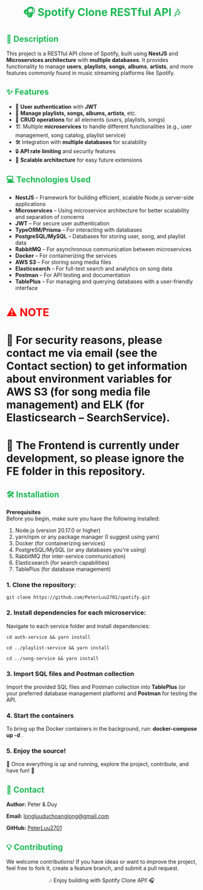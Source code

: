 ﻿<h1 style="text-align: center; color: #1db954;">🎧 Spotify Clone RESTful API 🎶</h1>

<h2 style="color: #1db954;">🚀 Description</h2>
<p>This project is a RESTful API clone of Spotify, built using <strong>NestJS</strong> and <strong>Microservices architecture</strong> with <strong>multiple databases</strong>. It provides functionality to manage <strong>users</strong>, <strong>playlists</strong>, <strong>songs</strong>, <strong>albums</strong>, <strong>artists</strong>, and more features commonly found in music streaming platforms like Spotify.</p>

<h2 style="color: #1db954;">✨ Features</h2>
<ul>
  <li>🎤 <strong>User authentication</strong> with <strong>JWT</strong></li>
  <li>🎵 <strong>Manage playlists, songs, albums, artists</strong>, etc.</li>
  <li>🔄 <strong>CRUD operations</strong> for all elements (users, playlists, songs)</li>
  <li>🏗️ Multiple <strong>microservices</strong> to handle different functionalities (e.g., user management, song catalog, playlist service)</li>
  <li>🛠️ Integration with <strong>multiple databases</strong> for scalability</li>
  <li>🔒 <strong>API rate limiting</strong> and security features</li>
  <li>🚀 <strong>Scalable architecture</strong> for easy future extensions</li>
</ul>

<h2 style="color: #1db954;">💻 Technologies Used</h2>
<ul>
  <li><strong>NestJS</strong> – Framework for building efficient, scalable Node.js server-side applications</li>
  <li><strong>Microservices</strong> – Using microservice architecture for better scalability and separation of concerns</li>
  <li><strong>JWT</strong> – For secure user authentication</li>
  <li><strong>TypeORM/Prisma</strong> – For interacting with databases</li>
  <li><strong>PostgreSQL/MySQL</strong> – Databases for storing user, song, and playlist data</li>
  <li><strong>RabbitMQ</strong> – For asynchronous communication between microservices</li>
  <li><strong>Docker</strong> – For containerizing the services</li>
  <li><strong>AWS S3</strong> – For storing song media files </li>
  <li><strong>Elasticsearch</strong> – For full-text search and analytics on song data</li>
  <li><strong>Postman</strong> – For API testing and documentation</li>
  <li><strong>TablePlus</strong> – For managing and querying databases with a user-friendly interface</li>
</ul>

<h1 style="color: red;">⚠️ NOTE</h1>
<h1><p>🚨 For security reasons, please contact me via email (see the Contact section) to get information about environment variables for AWS S3 (for song media file management) and ELK (for Elasticsearch – SearchService).</p></h1>
<h1><p>🚧 The <strong>Frontend</strong> is currently under development, so please ignore the FE folder in this repository.</p></h1>

<h2 style="color: #1db954;">🛠️ Installation</h2>
<p><strong>Prerequisites</strong><br>
Before you begin, make sure you have the following installed:</p>

<ol>
  <li>Node.js (version 20.17.0 or higher)</li>
  <li>yarn/npm or any package manager (I suggest using yarn)</li>
  <li>Docker (for containerizing services)</li>
  <li>PostgreSQL/MySQL (or any databases you're using)</li>
  <li>RabbitMQ (for inter-service communication)</li>
  <li>Elasticsearch (for search capabilities)</li>
  <li>TablePlus (for database management)</li>
</ol>

<h3>1. Clone the repository:</h3>
<pre><code>git clone https://github.com/PeterLuu2701/spotify.git</code></pre>

<h3>2. Install dependencies for each microservice:</h3>
<p>Navigate to each service folder and install dependencies:</p>
<pre><code>cd auth-service && yarn install</code></pre>
<pre><code>cd ../playlist-service && yarn install</code></pre>
<pre><code>cd ../song-service && yarn install</code></pre>

<h3>3. Import SQL files and Postman collection</h3>
<p>Import the provided SQL files and Postman collection into <strong>TablePlus</strong> (or your preferred database management platform) and <strong>Postman</strong> for testing the API.</p>

<h3>4. Start the containers</h3>
<p>To bring up the Docker containers in the background, run: <strong>docker-compose up -d</strong> .</p>

<h3>5. Enjoy the source!</h3>
<p>🎉 Once everything is up and running, explore the project, contribute, and have fun! 🚀</p>

<h2 style="color: #1db954;">📧 Contact</h2>
<p><strong>Author:</strong> Peter & Duy</p>
<p><strong>Email:</strong> <a href="mailto:longluuduchoanglong@gmail.com">longluuduchoanglong@gmail.com</a></p>
<p><strong>GitHub:</strong> <a href="https://github.com/PeterLuu2701">PeterLuu2701</a></p>

<h2 style="color: #1db954;">💡 Contributing</h2>
<p>We welcome contributions! If you have ideas or want to improve the project, feel free to fork it, create a feature branch, and submit a pull request.</p>

<p style="text-align: center;">🎶 Enjoy building with Spotify Clone API! 🎧</p>
